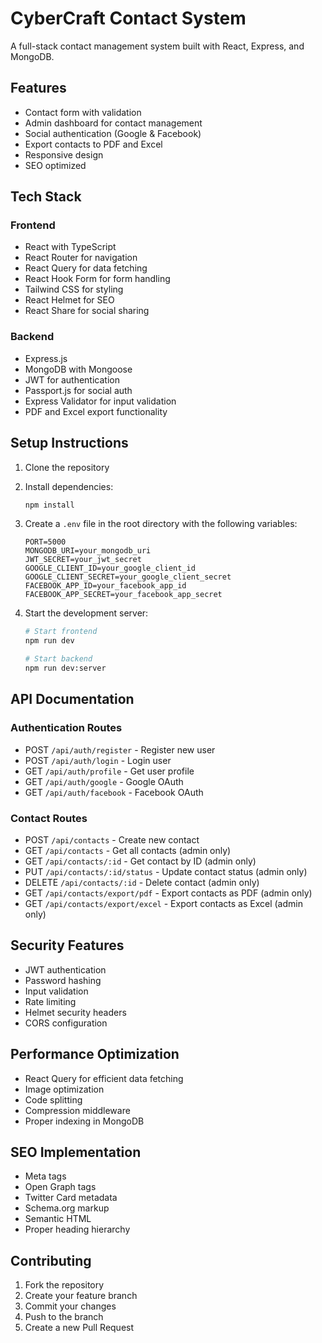 # CyberCraft Contact System

A full-stack contact management system built with React, Express, and MongoDB.

## Features

- Contact form with validation
- Admin dashboard for contact management
- Social authentication (Google & Facebook)
- Export contacts to PDF and Excel
- Responsive design
- SEO optimized

## Tech Stack

### Frontend
- React with TypeScript
- React Router for navigation
- React Query for data fetching
- React Hook Form for form handling
- Tailwind CSS for styling
- React Helmet for SEO
- React Share for social sharing

### Backend
- Express.js
- MongoDB with Mongoose
- JWT for authentication
- Passport.js for social auth
- Express Validator for input validation
- PDF and Excel export functionality

## Setup Instructions

1. Clone the repository
2. Install dependencies:
   ```bash
   npm install
   ```

3. Create a `.env` file in the root directory with the following variables:
   ```
   PORT=5000
   MONGODB_URI=your_mongodb_uri
   JWT_SECRET=your_jwt_secret
   GOOGLE_CLIENT_ID=your_google_client_id
   GOOGLE_CLIENT_SECRET=your_google_client_secret
   FACEBOOK_APP_ID=your_facebook_app_id
   FACEBOOK_APP_SECRET=your_facebook_app_secret
   ```

4. Start the development server:
   ```bash
   # Start frontend
   npm run dev

   # Start backend
   npm run dev:server
   ```

## API Documentation

### Authentication Routes
- POST `/api/auth/register` - Register new user
- POST `/api/auth/login` - Login user
- GET `/api/auth/profile` - Get user profile
- GET `/api/auth/google` - Google OAuth
- GET `/api/auth/facebook` - Facebook OAuth

### Contact Routes
- POST `/api/contacts` - Create new contact
- GET `/api/contacts` - Get all contacts (admin only)
- GET `/api/contacts/:id` - Get contact by ID (admin only)
- PUT `/api/contacts/:id/status` - Update contact status (admin only)
- DELETE `/api/contacts/:id` - Delete contact (admin only)
- GET `/api/contacts/export/pdf` - Export contacts as PDF (admin only)
- GET `/api/contacts/export/excel` - Export contacts as Excel (admin only)

## Security Features

- JWT authentication
- Password hashing
- Input validation
- Rate limiting
- Helmet security headers
- CORS configuration

## Performance Optimization

- React Query for efficient data fetching
- Image optimization
- Code splitting
- Compression middleware
- Proper indexing in MongoDB

## SEO Implementation

- Meta tags
- Open Graph tags
- Twitter Card metadata
- Schema.org markup
- Semantic HTML
- Proper heading hierarchy

## Contributing

1. Fork the repository
2. Create your feature branch
3. Commit your changes
4. Push to the branch
5. Create a new Pull Request